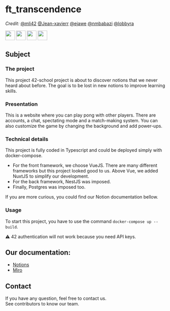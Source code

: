 # ft_transcendence

*Credit:*
[@mli42](https://github.com/mli42) [@Jean-xavierr](https://github.com/Jean-xavierr) [@ejawe](https://github.com/ejawe) [@nmbabazi](https://github.com/nmbabazi) [@lobbyra](https://github.com/lobbyra)

<p float="left">
  <img src="https://cdn.iconscout.com/icon/free/png-512/typescript-1174965.png" width="30px" height="30px">
  <img src="https://upload.wikimedia.org/wikipedia/commons/thumb/9/9a/Visual_Studio_Code_1.35_icon.svg/1024px-Visual_Studio_Code_1.35_icon.svg.png" width="30px" height="30px"> 
  <img src="https://cdn.iconscout.com/icon/free/png-512/vue-282497.png" width="30px" height="30px">
  <img src="https://docs.nestjs.com/assets/logo-small.svg" width="30px" height="30px"> 
</p>

## Subject

### The project

This project 42-school project is about to discover notions that we never heard about before.
The goal is to be lost in new notions to improve learning skills.

### Presentation

This is a website where you can play pong with other players.
There are accounts, a chat, spectating mode and a match-making system. You can also customize the game by
changing the background and add power-ups.

### Technical details

This project is fully coded in Typescript and could be deployed simply with docker-compose.

- For the front framework, we choose VueJS. There are many different frameworks but this project looked good to us. Above Vue, we added NuxtJS to simplify our development.
- For the back framework, NestJS was imposed.
- Finally, Postgres was imposed too.

If you are more curious, you could find our Notion documentation bellow.

### Usage

To start this project, you have to use the command `docker-compose up --build`.

⚠ 42 authentication will not work because you need API keys.

## Our documentation:

- [Notions](https://www.notion.so/Doc-ft_transcendence-65a2330b989b415282cd7f77a9fb4478)
- [Miro](https://miro.com/app/board/o9J_lDZquiY=/)

## Contact

If you have any question, feel free to contact us. \
See contributors to know our team.
